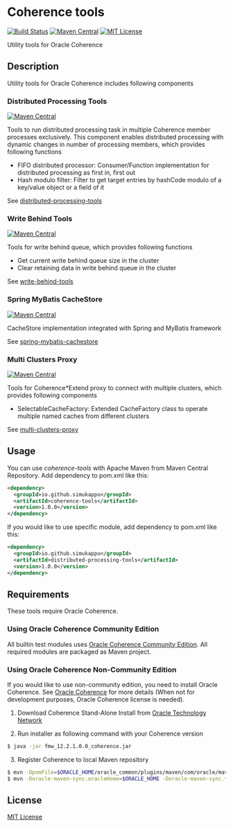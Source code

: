 # Coherence tools
[![Build Status](https://github.com/simukappu/coherence-tools/actions/workflows/build.yml/badge.svg)](https://github.com/simukappu/coherence-tools/actions/workflows/build.yml)
[![Maven Central](https://maven-badges.herokuapp.com/maven-central/io.github.simukappu/coherence-tools/badge.svg)](https://maven-badges.herokuapp.com/maven-central/io.github.simukappu/coherence-tools)
[![MIT License](http://img.shields.io/badge/license-MIT-blue.svg?style=flat)](MIT-LICENSE)

Utility tools for Oracle Coherence

## Description
Utility tools for Oracle Coherence includes following components

### Distributed Processing Tools  
[![Maven Central](https://maven-badges.herokuapp.com/maven-central/io.github.simukappu/distributed-processing-tools/badge.svg)](https://maven-badges.herokuapp.com/maven-central/io.github.simukappu/distributed-processing-tools)

Tools to run distributed processing task in multiple Coherence member processes exclusively. This component enables distributed processing with dynamic changes in number of processing members, which provides following functions
* FIFO distributed processor: Consumer/Function implementation for distributed processing as first in, first out
* Hash modulo filter: Filter to get target entries by hashCode modulo of a key/value object or a field of it

See [distributed-processing-tools](distributed-processing-tools)

### Write Behind Tools
[![Maven Central](https://maven-badges.herokuapp.com/maven-central/io.github.simukappu/write-behind-tools/badge.svg)](https://maven-badges.herokuapp.com/maven-central/io.github.simukappu/write-behind-tools)

Tools for write behind queue, which provides following functions
* Get current write behind queue size in the cluster
* Clear retaining data in write behind queue in the cluster

See [write-behind-tools](write-behind-tools)

### Spring MyBatis CacheStore  
[![Maven Central](https://maven-badges.herokuapp.com/maven-central/io.github.simukappu/spring-mybatis-cachestore/badge.svg)](https://maven-badges.herokuapp.com/maven-central/io.github.simukappu/spring-mybatis-cachestore)

CacheStore implementation integrated with Spring and MyBatis framework

See [spring-mybatis-cachestore](spring-mybatis-cachestore)

### Multi Clusters Proxy
[![Maven Central](https://maven-badges.herokuapp.com/maven-central/io.github.simukappu/multi-clusters-proxy/badge.svg)](https://maven-badges.herokuapp.com/maven-central/io.github.simukappu/multi-clusters-proxy)

Tools for Coherence*Extend proxy to connect with multiple clusters, which provides following components
* SelectableCacheFactory: Extended CacheFactory class to operate multiple named caches from different clusters

See [multi-clusters-proxy](multi-clusters-proxy)

## Usage
You can use *coherence-tools* with Apache Maven from Maven Central Repository. Add dependency to pom.xml like this:
```xml
<dependency>
  <groupId>io.github.simukappu</groupId>
  <artifactId>coherence-tools</artifactId>
  <version>1.0.0</version>
</dependency>
```

If you would like to use specific module, add dependency to pom.xml like this:
```xml
<dependency>
  <groupId>io.github.simukappu</groupId>
  <artifactId>distributed-processing-tools</artifactId>
  <version>1.0.0</version>
</dependency>
```

## Requirements
These tools require Oracle Coherence.

### Using Oracle Coherence Community Edition
All builtin test modules uses [Oracle Coherence Community Edition](https://coherence.community). All required modules are packaged as Maven project.

### Using Oracle Coherence Non-Community Edition
If you would like to use non-community edition, you need to install Oracle Coherence. 
See [Oracle Coherence](https://www.oracle.com/middleware/technologies/coherence.html) for more details (When not for development purposes, Oracle Coherence license is needed).

1. Download Coherence Stand-Alone Install from [Oracle Technology Network](https://www.oracle.com/middleware/technologies/coherence-downloads.html)

2. Run installer as following command with your Coherence version
```sh
$ java -jar fmw_12.2.1.0.0_coherence.jar
```

3. Register Coherence to local Maven repository
```sh
$ mvn -DpomFile=$ORACLE_HOME/oracle_common/plugins/maven/com/oracle/maven/oracle-maven-sync/12.2.1/oracle-maven-sync-12.2.1.pom -Dfile=$ORACLE_HOME/oracle_common/plugins/maven/com/oracle/maven/oracle-maven-sync/12.2.1/oracle-maven-sync-12.2.1.jar install:install-file
$ mvn -Doracle-maven-sync.oracleHome=$ORACLE_HOME -Doracle-maven-sync.testOnly=false com.oracle.maven:oracle-maven-sync:12.2.1-0-0:push
```

## License
[MIT License](MIT-LICENSE)
